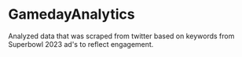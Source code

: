 # GamedayAnalytics
Analyzed data that was scraped from twitter based on keywords from Superbowl 2023 ad's to reflect engagement.

